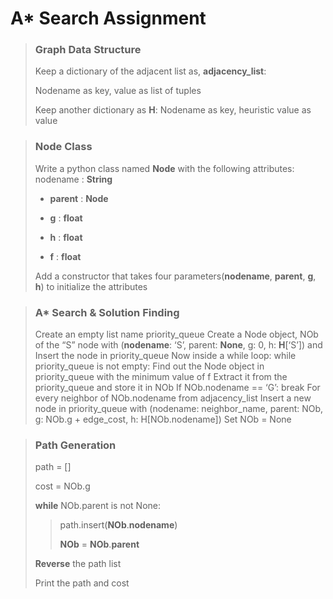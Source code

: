 # A* Search Assignment

> ### Graph Data Structure
> Keep a dictionary of the adjacent list as, **adjacency_list**:
> 
> Nodename as key, value as list of tuples
> 
> Keep another dictionary as **H**:
> 	Nodename as key, heuristic value as value


> ### Node Class
> Write a python class named **Node** with the following attributes:
> nodename : **String**
> 
> - **parent** : **Node**
> 
> - **g** : **float**
> 
> - **h** : **float**
> 
> - **f** : **float**
> 
> Add a constructor that takes four parameters(**nodename**, **parent**, **g**, **h**) to initialize the attributes


> ### A* Search & Solution Finding
> Create an empty list name priority_queue
> Create a Node object, NOb of the “S” node with (**nodename**: ‘S’, parent: **None**, g: 0, h: **H**[‘S’]) and
> Insert the node in priority_queue
> Now inside a while loop:
> while priority_queue is not empty:
> 	Find out the Node object in priority_queue with the minimum value of f
> 	Extract it from the priority_queue and store it in NOb
> 	If NOb.nodename == ‘G’:
> 		break
> 	For every neighbor of NOb.nodename from adjacency_list
> 		Insert a new node in priority_queue with (nodename: neighbor_name, parent: NOb, g: NOb.g + edge_cost, h: H[NOb.nodename])
> 	Set NOb = None

> ### Path Generation
> path = []
> 
> cost = NOb.g
> 
> **while** NOb.parent is not None:
> 
>> 	path.insert(**NOb**.**nodename**)
>> 
>> 	**NOb** = **NOb**.**parent**
> 
> **Reverse** the path list
> 
> Print the path and cost
